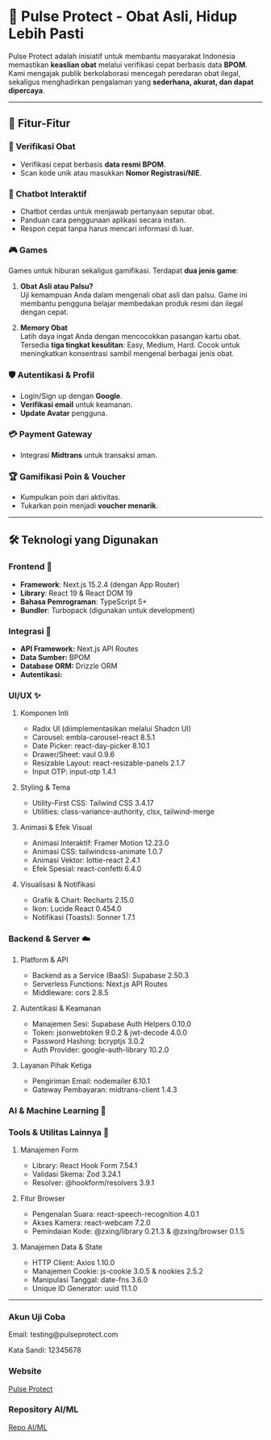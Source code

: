 # 💊 Pulse Protect - Obat Asli, Hidup Lebih Pasti

Pulse Protect adalah inisiatif untuk membantu masyarakat Indonesia memastikan **keaslian obat** melalui verifikasi cepat berbasis data **BPOM**. Kami mengajak publik berkolaborasi mencegah peredaran obat ilegal, sekaligus menghadirkan pengalaman yang **sederhana, akurat, dan dapat dipercaya**.

---

## 🎯 Fitur-Fitur

### 🔎 Verifikasi Obat
- Verifikasi cepat berbasis **data resmi BPOM**.
- Scan kode unik atau masukkan **Nomor Registrasi/NIE**.

### 🤖 Chatbot Interaktif
- Chatbot cerdas untuk menjawab pertanyaan seputar obat.
- Panduan cara penggunaan aplikasi secara instan.
- Respon cepat tanpa harus mencari informasi di luar.

### 🎮 Games
Games untuk hiburan sekaligus gamifikasi. Terdapat **dua jenis game**:

1. **Obat Asli atau Palsu?**  
   Uji kemampuan Anda dalam mengenali obat asli dan palsu. Game ini membantu pengguna belajar membedakan produk resmi dan ilegal dengan cepat.

2. **Memory Obat**  
   Latih daya ingat Anda dengan mencocokkan pasangan kartu obat. Tersedia **tiga tingkat kesulitan**: Easy, Medium, Hard. Cocok untuk meningkatkan konsentrasi sambil mengenal berbagai jenis obat.


### 🛡️ Autentikasi & Profil
- Login/Sign up dengan **Google**.
- **Verifikasi email** untuk keamanan.
- **Update Avatar** pengguna.

### 💳 Payment Gateway
- Integrasi **Midtrans** untuk transaksi aman.

### 🏆 Gamifikasi Poin & Voucher
- Kumpulkan poin dari aktivitas.
- Tukarkan poin menjadi **voucher menarik**.


---

## 🛠️ Teknologi yang Digunakan

### Frontend 🚀
- **Framework**: Next.js 15.2.4 (dengan App Router)  
- **Library**: React 19 & React DOM 19  
- **Bahasa Pemrograman**: TypeScript 5+  
- **Bundler**: Turbopack (digunakan untuk development)  

### Integrasi 🧩
- **API Framework:** Next.js API Routes  
- **Data Sumber:** BPOM 
- **Database ORM:** Drizzle ORM  
- **Autentikasi:**   



### UI/UX ✨

1.  Komponen Inti
    - Radix UI (diimplementasikan melalui Shadcn UI)  
    - Carousel: embla-carousel-react 8.5.1  
    - Date Picker: react-day-picker 8.10.1  
    - Drawer/Sheet: vaul 0.9.6  
    - Resizable Layout: react-resizable-panels 2.1.7  
    - Input OTP: input-otp 1.4.1  

2.  Styling & Tema
    - Utility-First CSS: Tailwind CSS 3.4.17  
    - Utilities: class-variance-authority, clsx, tailwind-merge  

3.  Animasi & Efek Visual
    - Animasi Interaktif: Framer Motion 12.23.0  
    - Animasi CSS: tailwindcss-animate 1.0.7  
    - Animasi Vektor: lottie-react 2.4.1  
    - Efek Spesial: react-confetti 6.4.0  

4.  Visualisasi & Notifikasi
    - Grafik & Chart: Recharts 2.15.0  
    - Ikon: Lucide React 0.454.0  
    - Notifikasi (Toasts): Sonner 1.7.1  


### Backend & Server ☁️

1.  Platform & API
    - Backend as a Service (BaaS): Supabase 2.50.3  
    - Serverless Functions: Next.js API Routes  
    - Middleware: cors 2.8.5  

2.  Autentikasi & Keamanan
    - Manajemen Sesi: Supabase Auth Helpers 0.10.0  
    - Token: jsonwebtoken 9.0.2 & jwt-decode 4.0.0  
    - Password Hashing: bcryptjs 3.0.2  
    - Auth Provider: google-auth-library 10.2.0  

3. Layanan Pihak Ketiga
    - Pengiriman Email: nodemailer 6.10.1  
    - Gateway Pembayaran: midtrans-client 1.4.3  


### AI & Machine Learning 🤖


### Tools & Utilitas Lainnya 👀

1.  Manajemen Form
    - Library: React Hook Form 7.54.1  
    - Validasi Skema: Zod 3.24.1  
    - Resolver: @hookform/resolvers 3.9.1  

2.  Fitur Browser
    - Pengenalan Suara: react-speech-recognition 4.0.1  
    - Akses Kamera: react-webcam 7.2.0  
    - Pemindaian Kode: @zxing/library 0.21.3 & @zxing/browser 0.1.5  

3.  Manajemen Data & State
    - HTTP Client: Axios 1.10.0  
    - Manajemen Cookie: js-cookie 3.0.5 & nookies 2.5.2  
    - Manipulasi Tanggal: date-fns 3.6.0  
    - Unique ID Generator: uuid 11.1.0  

---

### Akun Uji Coba  
<p>Email: testing@pulseprotect.com</p>
<p>Kata Sandi: 12345678</p>

### Website
[Pulse Protect](https://pulseprotect.vercel.app/)

### Repository AI/ML
[Repo AI/ML](https://github.com/GabrielBatavia/AIC-MechaMinds-17)
